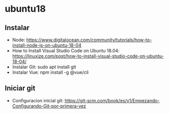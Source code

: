 # ubuntu18

## Instalar

* Node: https://www.digitalocean.com/community/tutorials/how-to-install-node-js-on-ubuntu-18-04
* How to Install Visual Studio Code on Ubuntu 18.04: https://linuxize.com/post/how-to-install-visual-studio-code-on-ubuntu-18-04/
* Instalar Git:  sudo apt install git
* Instalar Vue: npm install -g @vue/cli

## Iniciar git

* Configuracion inicial git: https://git-scm.com/book/es/v1/Empezando-Configurando-Git-por-primera-vez
